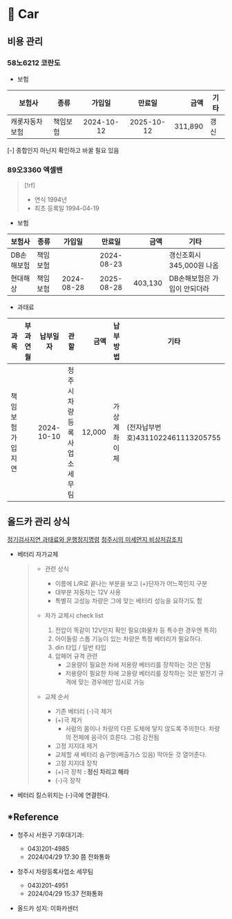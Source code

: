 # 󰏢 Car



## 비용 관리

### 58노6212 코란도

- 보험

| 보험사         | 종류     |   가입일   |   만료일   |    금액 | 기타 |
|----------------|----------|:----------:|:----------:|--------:|------|
| 캐롯자동차보험 | 책임보험 | 2024-10-12 | 2025-10-12 | 311,890 | 갱신 |
[-] 종합인지 아닌지 확인하고 바꿀 필요 있음

### 89오3360 엑셀밴

> [!rf]
> - 연식 1994년
> - 최초 등록일 1994-04-19

- 보험

| 보험사     | 종류     | 가입일     | 만료일             | 금액    | 기타                         |
| ---        | ---      | :---:      | :---:              | ---:    | ---                          |
| DB손해보험 | 책임보험 |            | 2024-08-23         |         | 갱신조회시 345,000원 나옴    |
| 현대해상   | 책임보험 | 2024-08-28 | 2025-08-28         | 403,130 | DB손해보험은 가입이 안되더라 |

- 과태료

| 과목             | 부과연월  | 납부일자    | 관할                         | 금액     | 납부방법     | 기타                              |
| ----------       | --------- | ----------- | --------------------         | -------: | -------      | -------                           |
| 책임보험가입지연 |           | 2024-10-10  | 청주시 차량등록사업소 세무팀 | 12,000   | 가상계좌이체 | (전자납부번호)4311022461113205755 |



## 올드카 관리 상식

[정기검사지연 과태료와 운행정지명령](/Life/car/정기검사지연_과태료와_운행정지명령.md)
[청주시의 미세먼지 비상저감조치](/Life/car/청주시의_미세먼지_비상저감조치.md)

- 베터리 자가교체

  > - 관련 상식
  >   - 이름에 L/R로 끝나는 부분을 보고 (+)단자가 어느쪽인지 구분
  >   - 대부분 자동차는 12V 사용
  >   - 특별히 고성능 차량은 그에 맞는 베터리 성능을 요하기도 함
  >
  >
  > - 자가 교체시 check list
  >
  >   1. 전압이 똑같이 12V인지 확인 필요(화물차 등 특수한 경우엔 특히)
  >   2. 아이들링 스톱 기능이 있는 차량은 특정  베터리가 필요하다.
  >   3. din 타입 / 일반 타입
  >   4. 암페어 규격 관련
  >      - 고용량이 필요한 차에 저용량 베터리를 장착하는 것은 안됨
  >      - 저용량이 필요한 차에 고용량 베터리를 장착하는 것은 발전기 규격에 맞는 경우에만 임시로
  >        가능
  >
  >
  > - 교체 순서
  >   - 기존 베터리 (-)극 제거
  >   - (+)극 제거
  >     - 사람의 몸이나 차량의 다른 도체에 닿지 않도록 주의한다. 차량의 전체에 음극이 흐른다. 그럼
  >       감전됨
  >   - 고정 지지대 제거
  >   - 교체할 새 베터리 숨구멍(배출가스 있음) 막아둔 것 열어준다.
  >   - 고정 지지대 장착
  >   - (+)극 장착 **: 정신 차리고 해라**
  >   - (-)극 장착

- 베터리 킬스위치는 (-)극에 연결한다.



## *Reference

- 청주시 서원구 기후대기과:
  - 043)201-4985
  - 2024/04/29 17:30 쯤 전화통화

- 청주시 차량등록사업소 세무팀
  - 043)201-4951
  - 2024/04/29 15:37 전화통화

- 올드카 성지:
  이화카센터
